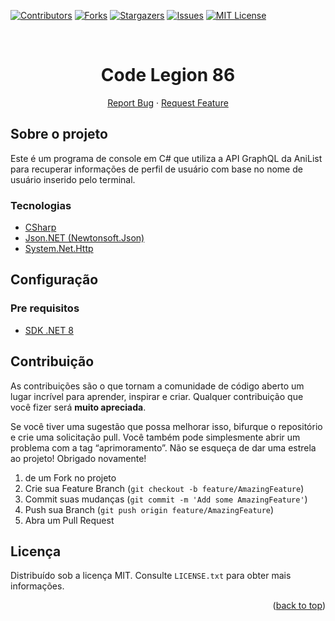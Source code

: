 <div id="top"></div>

[![Contributors][contributors-shield]][contributors-url]
[![Forks][forks-shield]][forks-url]
[![Stargazers][stars-shield]][stars-url]
[![Issues][issues-shield]][issues-url]
[![MIT License][license-shield]][license-url]

<br />
<div align="center">
  <h1 align="center">Code Legion 86</h1>

  <p align="center">
    <a href="https://github.com/RobertoAssumpcao/codeLegion86/issues">Report Bug</a>
    ·
    <a href="https://github.com/RobertoAssumpcao/codeLegion86/issues">Request Feature</a>
  </p>
</div>

## Sobre o projeto

Este é um programa de console em C# que utiliza a API GraphQL da AniList para recuperar informações de perfil de usuário com base no nome de usuário inserido pelo terminal.

### Tecnologias

* [CSharp](https://learn.microsoft.com/pt-br/dotnet/csharp/)
* [Json.NET (Newtonsoft.Json)](https://www.newtonsoft.com/json)
* [System.Net.Http](https://learn.microsoft.com/pt-br/dotnet/api/system.net.http?view=net-8.0)

## Configuração

### Pre requisitos


* [SDK .NET 8](https://dotnet.microsoft.com/pt-br/download/dotnet/8.0)

## Contribuição

As contribuições são o que tornam a comunidade de código aberto um lugar incrível para aprender, inspirar e criar. Qualquer contribuição que você fizer será **muito apreciada**.

Se você tiver uma sugestão que possa melhorar isso, bifurque o repositório e crie uma solicitação pull. Você também pode simplesmente abrir um problema com a tag “aprimoramento”. Não se esqueça de dar uma estrela ao projeto! Obrigado novamente!

1. de um Fork no projeto
2. Crie sua Feature Branch (`git checkout -b feature/AmazingFeature`)
3. Commit suas mudanças (`git commit -m 'Add some AmazingFeature'`)
4. Push sua Branch (`git push origin feature/AmazingFeature`)
5. Abra um Pull Request

## Licença

Distribuído sob a licença MIT. Consulte `LICENSE.txt` para obter mais informações.

<p align="right">(<a href="#top">back to top</a>)</p>

[contributors-shield]: https://img.shields.io/github/contributors/RobertoAssumpcao/codeLegion86.svg?style=for-the-badge
[contributors-url]: https://github.com/RobertoAssumpcao/codeLegion86/graphs/contributors
[forks-shield]: https://img.shields.io/github/forks/RobertoAssumpcao/codeLegion86.svg?style=for-the-badge
[forks-url]: https://github.com/RobertoAssumpcao/codeLegion86/network/members
[stars-shield]: https://img.shields.io/github/stars/RobertoAssumpcao/codeLegion86.svg?style=for-the-badge
[stars-url]: https://github.com/RobertoAssumpcao/codeLegion86/stargazers
[issues-shield]: https://img.shields.io/github/issues/RobertoAssumpcao/codeLegion86.svg?style=for-the-badge
[issues-url]: https://github.com/RobertoAssumpcao/codeLegion86/issues
[license-shield]: https://img.shields.io/github/license/RobertoAssumpcao/codeLegion86.svg?style=for-the-badge
[license-url]: https://github.com/RobertoAssumpcao/codeLegion86/blob/main/LICENSE